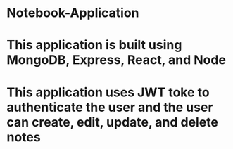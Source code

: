 ﻿# Notebook-Application
# This application is built using  MongoDB, Express, React, and Node 
# This application uses JWT toke to authenticate the user and  the user can  create, edit, update, and delete notes 
